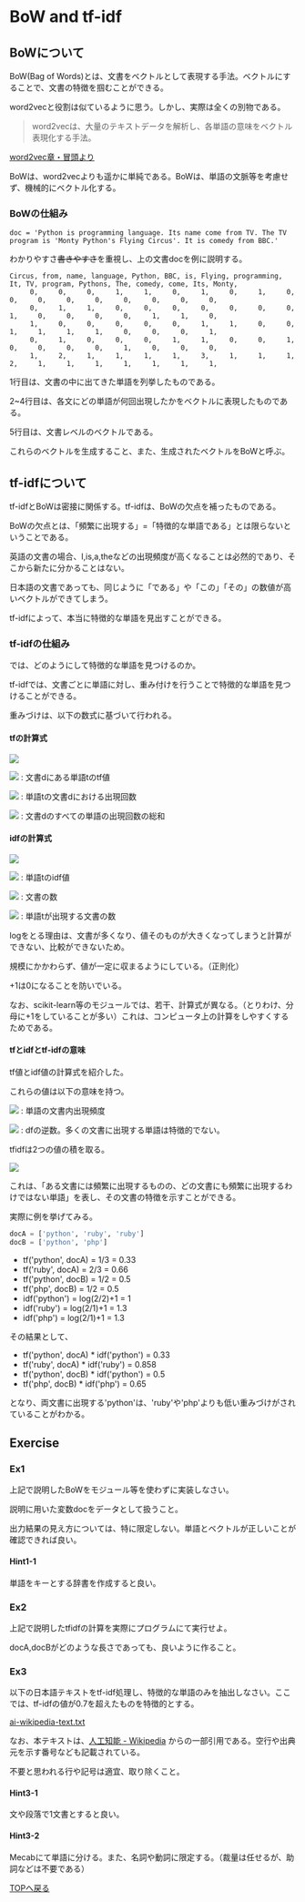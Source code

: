 # BoW and tf-idf

## BoWについて

BoW(Bag of Words)とは、文書をベクトルとして表現する手法。ベクトルにすることで、文書の特徴を掴むことができる。

word2vecと役割は似ているように思う。しかし、実際は全くの別物である。

>word2vecは、大量のテキストデータを解析し、各単語の意味をベクトル表現化する手法。

[word2vec章・冒頭より](./week02-word2vec.md)

BoWは、word2vecよりも遥かに単純である。BoWは、単語の文脈等を考慮せず、機械的にベクトル化する。

### BoWの仕組み

```none
doc = 'Python is programming language. Its name come from TV. The TV program is 'Monty Python's Flying Circus'. It is comedy from BBC.'
```

わかりやすさ~~書きやすさ~~を重視し、上の文書docを例に説明する。

```none
Circus, from, name, language, Python, BBC, is, Flying, programming, It, TV, program, Pythons, The, comedy, come, Its, Monty, 
     0,     0,     0,     1,     1,     0,     1,     0,     1,     0,     0,     0,     0,     0,     0,     0,     0,     0,
     0,     1,     1,     0,     0,     0,     0,     0,     0,     0,     1,     0,     0,     0,     0,     1,     1,     0,
     1,     0,     0,     0,     0,     0,     1,     1,     0,     0,     1,     1,     1,     1,     0,     0,     0,     1,
     0,     1,     0,     0,     0,     1,     1,     0,     0,     1,     0,     0,     0,     0,     1,     0,     0,     0,
     1,     2,     1,     1,     1,     1,     3,     1,     1,     1,     2,     1,     1,     1,     1,     1,     1,     1,
```

1行目は、文書の中に出てきた単語を列挙したものである。

2~4行目は、各文にどの単語が何回出現したかをベクトルに表現したものである。

5行目は、文書レベルのベクトルである。

これらのベクトルを生成すること、また、生成されたベクトルをBoWと呼ぶ。

## tf-idfについて

tf-idfとBoWは密接に関係する。tf-idfは、BoWの欠点を補ったものである。

BoWの欠点とは、「頻繁に出現する」=「特徴的な単語である」とは限らないということである。

英語の文書の場合、I,is,a,theなどの出現頻度が高くなることは必然的であり、そこから新たに分かることはない。

日本語の文書であっても、同じように「である」や「この」「その」の数値が高いベクトルができてしまう。

tf-idfによって、本当に特徴的な単語を見出すことができる。

### tf-idfの仕組み

では、どのようにして特徴的な単語を見つけるのか。

tf-idfでは、文書ごとに単語に対し、重み付けを行うことで特徴的な単語を見つけることができる。

重みづけは、以下の数式に基づいて行われる。

#### tfの計算式

<img src="https://latex.codecogs.com/gif.latex?{tf(t,d)&space;=&space;\frac{n_{t,d}}{\sum_{s&space;\in&space;d}n_{s,d}}}">

<img src="https://latex.codecogs.com/gif.latex?tf(t,d)"> : 文書dにある単語tのtf値

<img src="https://latex.codecogs.com/gif.latex?{n_{t,d}}"> : 単語tの文書dにおける出現回数

<img src="https://latex.codecogs.com/gif.latex?{\sum_{s&space;\in&space;d}n_{s,d}}"> : 文書dのすべての単語の出現回数の総和

#### idfの計算式

<img src="https://latex.codecogs.com/gif.latex?idf(t) = log{\frac{N}{df(t)}}+1">

<img src="https://latex.codecogs.com/gif.latex?idf(t)"> : 単語tのidf値

<img src="https://latex.codecogs.com/gif.latex?N"> : 文書の数

<img src="https://latex.codecogs.com/gif.latex?df(t)"> : 単語tが出現する文書の数

logをとる理由は、文書が多くなり、値そのものが大きくなってしまうと計算ができない、比較ができないため。

規模にかかわらず、値が一定に収まるようにしている。（正則化）

+1は0になることを防いでいる。

なお、scikit-learn等のモジュールでは、若干、計算式が異なる。（とりわけ、分母に+1をしていることが多い）これは、コンピュータ上の計算をしやすくするためである。

#### tfとidfとtf-idfの意味

tf値とidf値の計算式を紹介した。

これらの値は以下の意味を持つ。

<img src="https://latex.codecogs.com/gif.latex?tf(t,d)"> : 単語の文書内出現頻度

<img src="https://latex.codecogs.com/gif.latex?idf(t)"> : dfの逆数。多くの文書に出現する単語は特徴的でない。

tfidfは2つの値の積を取る。

<img src="https://latex.codecogs.com/gif.latex?$$tfidf = tf * df$">

これは、「ある文書には頻繁に出現するものの、どの文書にも頻繁に出現するわけではない単語」を表し、その文書の特徴を示すことができる。

実際に例を挙げてみる。

```python
docA = ['python', 'ruby', 'ruby']
docB = ['python', 'php']
```

* tf('python', docA) = 1/3 = 0.33
* tf('ruby', docA) = 2/3 = 0.66
* tf('python', docB) = 1/2 = 0.5
* tf('php', docB) = 1/2 = 0.5
* idf('python') = log(2/2)+1 = 1
* idf('ruby') = log(2/1)+1 = 1.3
* idf('php') = log(2/1)+1 = 1.3

その結果として、

* tf('python', docA) * idf('python') = 0.33
* tf('ruby', docA) * idf('ruby') = 0.858
* tf('python', docB) * idf('python') = 0.5
* tf('php', docB) * idf('php') = 0.65

となり、両文書に出現する'python'は、'ruby'や'php'よりも低い重みづけがされていることがわかる。

## Exercise

### Ex1

上記で説明したBoWをモジュール等を使わずに実装しなさい。

説明に用いた変数docをデータとして扱うこと。

出力結果の見え方については、特に限定しない。単語とベクトルが正しいことが確認できれば良い。

#### Hint1-1

単語をキーとする辞書を作成すると良い。

### Ex2

上記で説明したtfidfの計算を実際にプログラムにて実行せよ。

docA,docBがどのような長さであっても、良いように作ること。

### Ex3

以下の日本語テキストをtf-idf処理し、特徴的な単語のみを抽出しなさい。ここでは、tf-idfの値が0.7を超えたものを特徴的とする。

<a href="./datasets/ai-wikipedia-text.txt" download="ai-wikipedia-text.txt">ai-wikipedia-text.txt</a>

なお、本テキストは、[人工知能 - Wikipedia](https://ja.wikipedia.org/wiki/%E4%BA%BA%E5%B7%A5%E7%9F%A5%E8%83%BD) からの一部引用である。空行や出典元を示す番号なども記載されている。

不要と思われる行や記号は適宜、取り除くこと。

#### Hint3-1

文や段落で1文書とすると良い。

#### Hint3-2

Mecabにて単語に分ける。また、名詞や動詞に限定する。（裁量は任せるが、助詞などは不要である）

[TOPへ戻る](./index.md)

